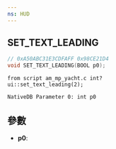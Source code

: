 ```yaml
---
ns: HUD
---
```

## SET_TEXT_LEADING

```c
// 0xA50ABC31E3CDFAFF 0x98CE21D4
void SET_TEXT_LEADING(BOOL p0);
```

```
from script am_mp_yacht.c int?  
ui::set_text_leading(2);  
```

```
NativeDB Parameter 0: int p0
```

## 參數
* **p0**: 

